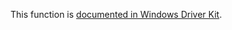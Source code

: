 This function is [documented in Windows Driver Kit](https://learn.microsoft.com/en-us/windows-hardware/drivers/ddi/ntddk/nf-ntddk-rtlnumbergenerictableelements).
